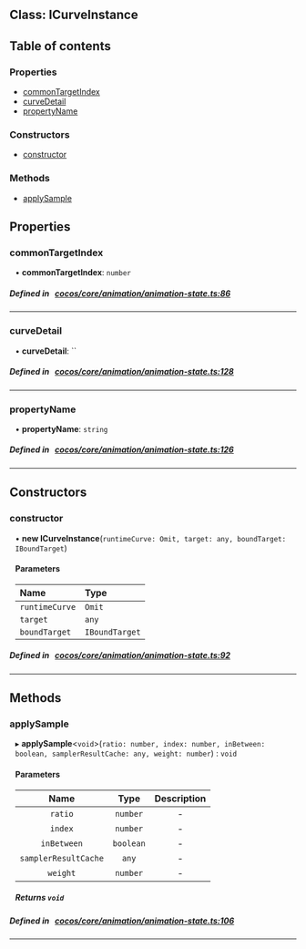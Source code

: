 
## Class: ICurveInstance





<div class="table-of-content">
<h2>Table of contents</h2>


### Properties

- [ commonTargetIndex](#commonTargetIndex)
- [ curveDetail](#curveDetail)
- [ propertyName](#propertyName)

### Constructors

- [ constructor](#constructor)

### Methods

- [ applySample](#applySample)
</div>

## Properties


### commonTargetIndex
<div style="margin-left: 10px;">




•  **commonTargetIndex**:
`number` 
</div>

##### Defined in &nbsp;   [cocos/core/animation/animation-state.ts:86](https://github.com/cocos-creator/engine/blob/c7bf6b8a9/cocos/core/animation/animation-state.ts#L86)&nbsp;


___


### curveDetail
<div style="margin-left: 10px;">




•  **curveDetail**:
 `` 
</div>

##### Defined in &nbsp;   [cocos/core/animation/animation-state.ts:128](https://github.com/cocos-creator/engine/blob/c7bf6b8a9/cocos/core/animation/animation-state.ts#L128)&nbsp;


___


### propertyName
<div style="margin-left: 10px;">




•  **propertyName**:
 ``string`` 
</div>

##### Defined in &nbsp;   [cocos/core/animation/animation-state.ts:126](https://github.com/cocos-creator/engine/blob/c7bf6b8a9/cocos/core/animation/animation-state.ts#L126)&nbsp;


___

<!---->
## Constructors


### constructor
<div style="margin-left: 10px;">

• **new ICurveInstance**(`runtimeCurve: Omit, target: any, boundTarget: IBoundTarget`)

#### Parameters

| Name | Type |
| :------ | :------ |
| `runtimeCurve` | `Omit` |
| `target` | `any` |
| `boundTarget` | `IBoundTarget` |
</div>

##### Defined in &nbsp;   [cocos/core/animation/animation-state.ts:92](https://github.com/cocos-creator/engine/blob/c7bf6b8a9/cocos/core/animation/animation-state.ts#L92)&nbsp;


---

<!---->
## Methods

### applySample

<div style="margin-left: 10px;">

▸   **applySample**<`void`\>(`ratio: number, index: number, inBetween: boolean, samplerResultCache: any, weight: number`) : `void`



#### Parameters

| Name | Type | Description |
| :------: | :------: | :------: |
| `ratio` | `number` | - |
| `index` | `number` | - |
| `inBetween` | `boolean` | - |
| `samplerResultCache` | `any` | - |
| `weight` | `number` | - |


##### Returns `void`
</div>

##### Defined in &nbsp;   [cocos/core/animation/animation-state.ts:106](https://github.com/cocos-creator/engine/blob/c7bf6b8a9/cocos/core/animation/animation-state.ts#L106)&nbsp;
___
<!---->



